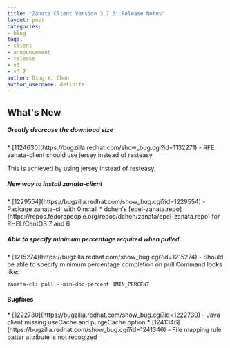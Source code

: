 ```yaml
---
title: "Zanata Client Version 3.7.3: Release Notes"
layout: post
categories:
- blog
tags:
- client
- announcement
- release
- v3
- v3.7
author: Ding-Yi Chen
author_username: definite
---
```


## What's New
<h5>Greatly decrease the download size</h5>
* [1124630](https://bugzilla.redhat.com/show_bug.cgi?id=1132271) - RFE: zanata-client should use jersey instead of resteasy

  This is achieved by using jersey instead of resteasy.


<h5>New way to install zanata-client</h5>
* [1229554](https://bugzilla.redhat.com/show_bug.cgi?id=1229554) - Package zanata-cli with 0install 
* dchen's [epel-zanata.repo](https://repos.fedorapeople.org/repos/dchen/zanata/epel-zanata.repo) for RHEL/CentOS 7 and 6


<h5>Able to specify minimum percentage required when pulled</h5>
* [1215274](https://bugzilla.redhat.com/show_bug.cgi?id=1215274) - Should be able to specify minimum percentage completion on pull
  Command looks like:

    zanata-cli pull --min-doc-percent $MIN_PERCENT 

<h4>Bugfixes</h4>
* [1222730](https://bugzilla.redhat.com/show_bug.cgi?id=1222730) - Java client missing useCache and purgeCache option
* [1241346](https://bugzilla.redhat.com/show_bug.cgi?id=1241346) - File mapping rule patter attribute is not recogized

